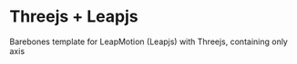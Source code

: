 <h1>Threejs + Leapjs</h1>
<p>Barebones template for LeapMotion (Leapjs) with Threejs, containing only axis</p>